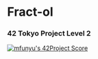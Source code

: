 # Fract-ol

### 42 Tokyo Project Level 2
[![mfunyu's 42Project Score](https://badge42.herokuapp.com/api/project/mfunyu/fract-ol)](https://github.com/JaeSeoKim/badge42)
